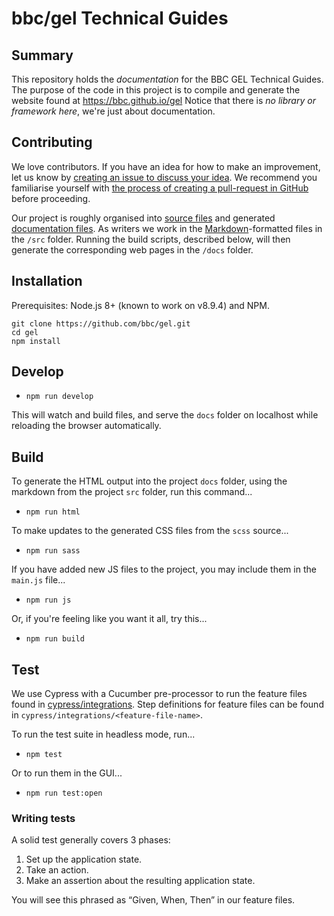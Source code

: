 # bbc/gel Technical Guides

## Summary

This repository holds the _documentation_ for the BBC GEL Technical Guides. The purpose of the code in this project is to compile and generate the website found at https://bbc.github.io/gel Notice that there is *no library or framework here*, we're just about documentation.

## Contributing

We love contributors. If you have an idea for how to make an improvement, let us know by [creating an issue to discuss your idea](https://github.com/bbc/gel/issues). We recommend you familiarise yourself with [the process of creating a pull-request in GitHub](https://help.github.com/en/articles/creating-a-pull-request) before proceeding.

Our project is roughly organised into [source files](https://github.com/bbc/gel/tree/master/src) and generated [documentation files](https://github.com/bbc/gel/tree/master/docs). As writers we work in the [Markdown](https://learnxinyminutes.com/docs/markdown/)-formatted files in the `/src` folder. Running the build scripts, described below, will then generate the corresponding web pages in the `/docs` folder.

## Installation
Prerequisites: Node.js 8+ (known to work on v8.9.4) and NPM.

```
git clone https://github.com/bbc/gel.git
cd gel
npm install
```

## Develop
- `npm run develop`

This will watch and build files, and serve the `docs` folder on localhost while reloading the browser automatically.

## Build
To generate the HTML output into the project `docs` folder, using the markdown from the project `src` folder, run this command...

- `npm run html`

To make updates to the generated CSS files from the `scss` source...

- `npm run sass`

If you have added new JS files to the project, you may include them in the `main.js` file...

- `npm run js`

Or, if you're feeling like you want it all, try this...

- `npm run build`

## Test
We use Cypress with a Cucumber pre-processor to run the feature files found in [cypress/integrations](cypress/integrations). Step definitions for feature files can be found in `cypress/integrations/<feature-file-name>`.

To run the test suite in headless mode, run...

- `npm test`

Or to run them in the GUI...

- `npm run test:open`

### Writing tests
A solid test generally covers 3 phases:

1. Set up the application state.
2. Take an action.
3. Make an assertion about the resulting application state.

You will see this phrased as “Given, When, Then” in our feature files.
